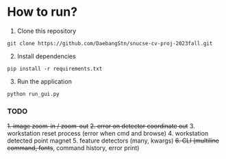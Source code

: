 # How to run?

1. Clone this repository
```
git clone https://github.com/DaebangStn/snucse-cv-proj-2023fall.git
```

2. Install dependencies
```
pip install -r requirements.txt
```

3. Run the application
```
python run_gui.py
```

### TODO

~~1. image zoom-in / zoom-out~~ 
~~2. error on detector coordinate out~~
3. workstation reset process (error when cmd and browse)
4. workstation detected point magnet
5. feature detectors (many, kwargs)
   ~~6. CLI (multiline command, fonts~~, command history, error print)
